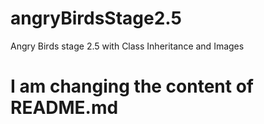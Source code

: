 # angryBirdsStage2.5
Angry Birds stage 2.5 with Class Inheritance and Images

# I am changing the content of README.md